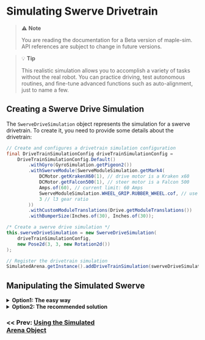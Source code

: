 # Simulating Swerve Drivetrain

> ⚠️ **Note**
>
> You are reading the documentation for a Beta version of maple-sim. API references are subject to change in future versions.

> 💡 **Tip**
> 
> This realistic simulation allows you to accomplish a variety of tasks without the real robot. You can practice driving, test autonomous routines, and fine-tune advanced functions such as auto-alignment, just to name a few.



## Creating a Swerve Drive Simulation

The `SwerveDriveSimulation` object represents the simulation for a swerve drivetrain. To create it, you need to provide some details about the drivetrain:

```java
// Create and configures a drivetrain simulation configuration
final DriveTrainSimulationConfig driveTrainSimulationConfig =
    DriveTrainSimulationConfig.Default()
        .withGyro(GyroSimulation.getPigeon2())
        .withSwerveModule(SwerveModuleSimulation.getMark4(
            DCMotor.getKrakenX60(1), // drive motor is a Kraken x60
            DCMotor.getFalcon500(1), // steer motor is a Falcon 500
            Amps.of(60), // current limit: 60 Amps
            SwerveModuleSimulation.WHEEL_GRIP.RUBBER_WHEEL.cof, // use COF of rubber wheels
            3 // l3 gear ratio
        ))
        .withCustomModuleTranslations(Drive.getModuleTranslations())
        .withBumperSize(Inches.of(30), Inches.of(30));

/* Create a swerve drive simulation */
this.swerveDriveSimulation = new SwerveDriveSimulation(
    driveTrainSimulationConfig, 
    new Pose2d(3, 3, new Rotation2d())
);

// Register the drivetrain simulation
SimulatedArena.getInstance().addDriveTrainSimulation(swerveDriveSimulation); 
```

## Manipulating the Simulated Swerve

<details>
    <summary><strong>Option1: The easy way</strong></summary>
    <p>See <a href="https://shenzhen-robotics-alliance.github.io/maple-sim/3.1_SWERVE_SIM_EZ_MODE.html">Swerve Simulation: Simplified Swerve Simulation</a> >></p>
</details>

<details>
    <summary><strong>Option2: The recommended solution</strong></summary>
    <p>See <a href="https://shenzhen-robotics-alliance.github.io/maple-sim/3.2_SWERVE_SIM_HARDWARE_ABSTRACTION.html">Swerve Simulation: Hardware Abstractions</a> >></p>
</details>

<div style="display:flex">
    <h3 style="width:49%"><< Prev: <a href="https://shenzhen-robotics-alliance.github.io/maple-sim/2_USING_THE_SIMULATED_ARENA.html">Using the Simulated Arena Object</a></h3>
</div>